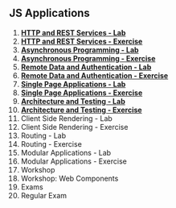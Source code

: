 ## JS Applications 

1. [**HTTP and REST Services - Lab**](https://github.com/polinadrumeva/JS-Developer---All-courses---SoftUni/tree/main/JS%20Applications/HTTP%20and%20REST%20Services%20-%20Lab)
2. [**HTTP and REST Services - Exercise**](https://github.com/polinadrumeva/JS-Developer---All-courses---SoftUni/tree/main/JS%20Applications/HTTP%20and%20REST%20Services%20-%20Exercise)
3. [**Asynchronous Programming - Lab**](https://github.com/polinadrumeva/JS-Developer---All-courses---SoftUni/tree/main/JS%20Applications/Asynchronous%20Programming%20-%20Lab)
4. [**Asynchronous Programming - Exercise**](https://github.com/polinadrumeva/JS-Developer---All-courses---SoftUni/tree/main/JS%20Applications/Asynchronous%20Programming%20-%20Exercise)
5. [**Remote Data and Authentication - Lab**](https://github.com/polinadrumeva/JS-Developer---All-courses---SoftUni/tree/main/JS%20Applications/Remote%20D2ata%20and%20Authentication%20-%20Lab)
6. [**Remote Data and Authentication - Exercise**](https://github.com/polinadrumeva/JS-Developer---All-courses---SoftUni/tree/main/JS%20Applications/Remote%20Data%20and%20Authentication%20-%20Exercise)
8. [**Single Page Applications - Lab**](https://github.com/polinadrumeva/JS-Developer---All-courses---SoftUni/tree/main/JS%20Applications/Single%20Page%20Applications%20-%20Lab)
9. [**Single Page Applications - Exercise**](https://github.com/polinadrumeva/JS-Developer---All-courses---SoftUni/tree/main/JS%20Applications/Single%20Page%20Applications%20-%20Exercise)
10. [**Architecture and Testing - Lab**](https://github.com/polinadrumeva/JS-Developer---All-courses---SoftUni/tree/main/JS%20Applications/Architecture%20and%20Testing%20-%20Lab)
11. [**Architecture and Testing - Exercise**](https://github.com/polinadrumeva/JS-Developer---All-courses---SoftUni/tree/main/JS%20Applications/Architecture%20and%20Testing%20-%20Exercise)
12. Client Side Rendering - Lab
13. Client Side Rendering - Exercise
14. Routing - Lab
15. Routing - Exercise
16. Modular Applications - Lab
17. Modular Applications - Exercise
18. Workshop
19. Workshop: Web Components
20. Exams
21. Regular Exam
